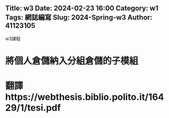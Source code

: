 Title: w3
Date: 2024-02-23 16:00
Category: w1
Tags: 網誌編寫
Slug: 2024-Spring-w3
Author: 41123105
---

w3課程

<!-- PELICAN_END_SUMMARY -->

# 將個人倉儲納入分組倉儲的子模組

# 翻譯https://webthesis.biblio.polito.it/16429/1/tesi.pdf



 